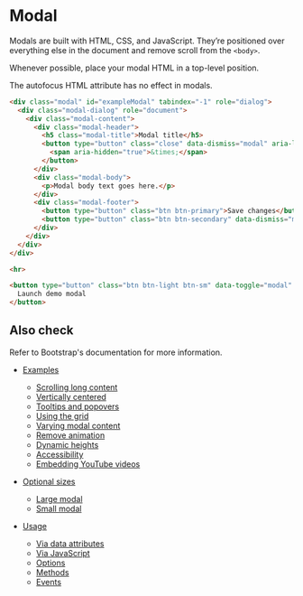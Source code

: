 # Modal

Modals are built with HTML, CSS, and JavaScript. They’re positioned over everything else in the document and remove scroll from the `<body>`.

Whenever possible, place your modal HTML in a top-level position.

The autofocus HTML attribute has no effect in modals.

<!-- STORY -->

```html
<div class="modal" id="exampleModal" tabindex="-1" role="dialog">
  <div class="modal-dialog" role="document">
    <div class="modal-content">
      <div class="modal-header">
        <h5 class="modal-title">Modal title</h5>
        <button type="button" class="close" data-dismiss="modal" aria-label="Close">
          <span aria-hidden="true">&times;</span>
        </button>
      </div>
      <div class="modal-body">
        <p>Modal body text goes here.</p>
      </div>
      <div class="modal-footer">
        <button type="button" class="btn btn-primary">Save changes</button>
        <button type="button" class="btn btn-secondary" data-dismiss="modal">Close</button>
      </div>
    </div>
  </div>
</div>

<hr>

<button type="button" class="btn btn-light btn-sm" data-toggle="modal" data-target="#exampleModal">
  Launch demo modal
</button>
```

## Also check

Refer to Bootstrap's documentation for more information.

* [Examples][0]
  * [Scrolling long content][3]
  * [Vertically centered][4]
  * [Tooltips and popovers][5]
  * [Using the grid][6]
  * [Varying modal content][7]
  * [Remove animation][8]
  * [Dynamic heights][9]
  * [Accessibility][10]
  * [Embedding YouTube videos][11]

* [Optional sizes][12]
  * [Large modal][13]
  * [Small modal][14]

* [Usage][15]
  * [Via data attributes][16]
  * [Via JavaScript][17]
  * [Options][18]
  * [Methods][19]
  * [Events][20]

[0]: https://getbootstrap.com/docs/4.0/components/modal/#examples
[3]: https://getbootstrap.com/docs/4.0/components/modal/#scrolling-long-content
[4]: https://getbootstrap.com/docs/4.0/components/modal/#vertically-centered
[5]: https://getbootstrap.com/docs/4.0/components/modal/#tooltips-and-popovers
[6]: https://getbootstrap.com/docs/4.0/components/modal/#using-the-grid
[7]: https://getbootstrap.com/docs/4.0/components/modal/#varying-modal-content
[8]: https://getbootstrap.com/docs/4.0/components/modal/#remove-animation
[9]: https://getbootstrap.com/docs/4.0/components/modal/#dynamic-heights
[10]: https://getbootstrap.com/docs/4.0/components/modal/#accessibility
[11]: https://getbootstrap.com/docs/4.0/components/modal/#embedding-youtube-videos
[12]: https://getbootstrap.com/docs/4.0/components/modal/#optional-sizes
[13]: https://getbootstrap.com/docs/4.0/components/modal/#large-modal
[14]: https://getbootstrap.com/docs/4.0/components/modal/#small-modal
[15]: https://getbootstrap.com/docs/4.0/components/modal/#usage
[16]: https://getbootstrap.com/docs/4.0/components/modal/#via-data-attributes
[17]: https://getbootstrap.com/docs/4.0/components/modal/#via-javascript
[18]: https://getbootstrap.com/docs/4.0/components/modal/#options
[19]: https://getbootstrap.com/docs/4.0/components/modal/#methods
[20]: https://getbootstrap.com/docs/4.0/components/modal/#events